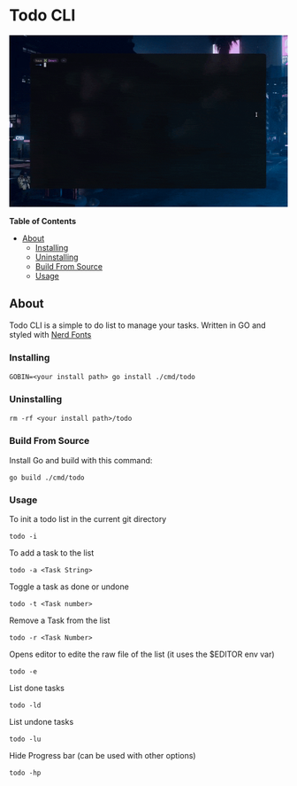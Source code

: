 Todo CLI
============


![prompt](https://raw.githubusercontent.com/HxX2/todocli/v1.0.0/.github/assets/todo.gif)


**Table of Contents**

<!-- toc -->

- [About](#about)
  * [Installing](#installing)
  * [Uninstalling](#uninstalling)
  * [Build From Source](#build-from-source)
  * [Usage](#usage)

<!-- tocstop -->

## About

Todo CLI is a simple to do list to manage your tasks.
Written in GO and styled with [Nerd Fonts](https://www.nerdfonts.com/)

### Installing

```console
GOBIN=<your install path> go install ./cmd/todo
```

### Uninstalling

```console
rm -rf <your install path>/todo
```

### Build From Source

Install Go and build with this command:

```console
go build ./cmd/todo 
```

### Usage

To init a todo list in the current git directory
```console
todo -i
```

To add a task to the list

```console
todo -a <Task String>
```
Toggle a task as done or undone

```console
todo -t <Task number>
```
Remove a Task from the list

```console
todo -r <Task Number>
```
Opens editor to edite the raw file of the list (it uses the $EDITOR env var)

```console
todo -e 
```

List done tasks

```console
todo -ld
```

List undone tasks

```console
todo -lu
```

Hide Progress bar (can be used with other options)

```console
todo -hp
```
